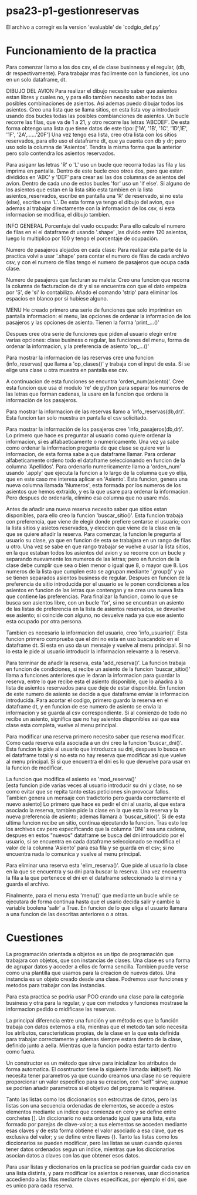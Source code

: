 # psa23-p1-gestionreservas
El archivo a corregir es la version 'evaluable' de 'codgio_def.py'
# Funcionamiento de la practica
Para comenzar llamo a los dos csv, el de clase businness y el regular, (db, dr respectivamente).
Para trabajar mas facilmente con la funciones, los uno en un solo dataframe, dt.

DIBUJO DEL AVION
Para realizar el dibujo necesito saber que asientos estan libres y cuales no, y para ello tambien necesito saber todas las posibles combinaciones de asientos. Asi ademas puedo dibujar todos los asientos. 
Creo una lista que se llama sitios, en esta lista voy a introducir usando dos bucles todas las posibles combianciones de asientos. Un bucle recorre las filas, que va de 1 a 21, y otro recorre las letras 'ABCDEF'. De esta forma obtengo una lista que tiene datos de este tipo: ['1A', '1B', '1C', '1D',1E', '1F', '2A',......'20F']
Una vez tengo esa lista, creo otra lista con los sitios reservados, para ello uso el dataframe dt, que ya cuenta con db y dr; pero uso solo la columna de 'Asientos'. Tendra la misma forma que la anterior pero solo contendra los asientos reservados.

Para asiganr las letras 'R' o 'L' uso un bucle que recorra todas las fila y las imprima en pantalla. Dentro de este bucle creo otros dos, pero que estan divididos en 'ABC' y 'DEF' para crear asi las dos columnas de asientos del avion. Dentro de cada uno de estos bucles 'for' uso un 'if else'. Si alguno de los asientos que estan en la lista sitio esta tambien en la lista asientos_reservados, escribe en pantalla una 'R' de reservado, si no esta (else), escribe una 'L'. De esta forma ya tengo el dibujo del avion, que ademas al trabajar directamente con la informacion de los csv, si esta informacion se modifica, el dibujo tambien.

INFO GENERAL
Porcentaje del vuelo ocupado:
Para ello calculo el numero de filas en el el dataframe dt usando '.shape' ,las divido entre 120 asientos, luego lo multiplico por 100 y tengo el porcentaje de ocupación.

Numero de pasajeros alojados en cada clase:
Para realizar esta parte de la practica volvi a usar '.shape' para contar el numero de filas de cada archivo csv, y con el numero de filas tengo el numero de pasajeros que ocupa cada clase. 

Numero de pasajeros que facturan su maleta:
Creo una funcion que recorra la columna de facturacion de dt y si se encuentra con que el dato empeiza por 'S', de 'si' lo contabilizo. Añado el comando 'strip' para eliminar los espacios en blanco por si hubiese alguno.

MENU
He creado primero una serie de funciones que solo imprimiran en pantalla informacion: el menu, las opciones de ordenar la informacion de los pasajeros y las opciones de asiento. Tienen la forma 'print_...()'

Despues cree otra serie de funciones que piden al usuario elegir entre varias opciones: clase business o regular, las funciones del menu, forma de ordenar la informacion, y la preferencia de asiento 'op_...()'

Para mostrar la informacion de las reservas cree una funcion (info_reservas) que llama a 'op_clases()' y trabaja con el input de esta. Si se elige una clase u otra muestra en pantalla ese csv.

A continuacion de esta funciones se encuntra 'orden_num(asiento)'. Cree esta funcion que usa el modulo 're' de python para separar los numeros de las letras que forman cadenas, la usare en la funcion que ordena la información de los pasajeros.

Para mostrar la informacion de las reservas llamo a 'info_reservas(db,dr)'. Esta funcion tan solo muestra en pantalla el csv solicitado.

Para mostrar la información de los pasajeros cree 'info_pasajeros(db,dr)'. Lo primero que hace es preguntar al usuario como quiere ordenar la informacion, si es alfabaeticamente o numericamente. Una vez ya sabe como ordenar la informacion pregunta de que clase se quiere ver la informacion, de esta forma sabe a que dataframe llamar. Para ordenar alfabeticamente ordeno todo el dataframe seleccionando en funcion de la columna 'Apellidos'. Para ordenarlo numericamente llamo a 'orden_num' usando '.apply' que ejecuta la funcion a lo largo de la columna que yo elija, que en este caso me interesa aplicar en 'Asiento'. Esta funcion, genera una nueva columna llamada 'Numeros', esta formada por los numeros de los asientos que hemos extraido, y es la que usare para ordenar la informacion. Pero despues de ordenarla, elimino esa columna que no usare más.

Antes de añadir una nueva reserva necesito saber que sitios estan disponibles, para ello creo la funcion 'buscar_sitio()'. Esta funcion trabaja con preferencia, que viene de elegir donde prefiere sentarse el usuario; con la lista sitios y asietos reservados, y eleccion que viene de la clase en la que se quiere añadir la reserva. 
Para comenzar, la funcion le pregunta al usuario su clase, ya que en funcion de esta se trabajara en un rango de filas u otro. Una vez se sabe en que rango trabajar se vuelve a usar la lista sitios, en la que estaban todos los asientos del avion y se recorre con un bucle y separando nuevamente los numeros de las letras; pero en funcion de la clase debe cumplir que sea o bien menor o igual que 8, o mayor que 8. Los numeros de la lista que cumplen esto se agrupan mediante '.group()' y ya se tienen separados asientos business de regular.
Despues en funcion de la preferencia de sitio introducida por el usuario se le ponen condiciones a los asientos en funcion de las letras que contengan y se crea una nueva lista que contiene las preferencias.
Para finalizar la funcion, como lo que se busca son asientos libre, con un bucle 'for', si no se encuntran un asiento de las listas de preferencia en la lista de asientos reservados, se devuelve ese asiento; si coincide con alguno, no devuelve nada ya que ese asiento esta ocupado por otra persona.

Tambien es necesario la informacion del usuario, creo 'info_usuario()'. Esta funcion primero comprueba que el dni no esta en uso buscandolo en el dataframe dt. Si esta en uso da un mensaje y vuelve al menu principal. Si no lo esta le pide al usuario introducir la informacion relevante a la reserva.

Para terminar de añadir la reserva, esta 'add_reserva()'. La funcion trabaja en funcion de condiciones, si recibe un asiento de la funcion 'buscar_sitio()' llama a funciones anteriores que le daran la informacion para guardar la reserva, entre lo que recibe esta el asiento disponible, que lo añadira a la lista de asientos reservados para que deje de estar disponible. En funcion de este numero de asiento se decide a que dataframe enviar la informacion introducida. Para acortar el codigo, primero guardo la reserva en el dataframe dt, y en funcion de ese numero de asiento se envia la informacion y se guarda al csv correspondiente. Si al comienzo de todo no recibe un asiento, significa que no hay asientos disponibles asi que esa clase esta completa, vuelve al menu principal.

Para modificar una reserva primero necesito saber que reserva modificar. Como cada reserva esta asociada a un dni creo la funcion 'buscar_dni()'. Esta funcion le pide al usuario que introduzca su dni, despues lo busca en el dataframe total y si no esta no hay reserva que modificar asi que vuelve al menu principal. Si si que encuentra el dni es lo que devuelve para usar en la funcion de modificar.

La funcion que modifica el asiento es 'mod_reserva()'  
[esta funcion pide varias veces al usuario introducir su dni y clase, no se como evitar que se repita tanto  estas peticiones sin provocar fallos. Tambien genera un mensaje con tradictorio pero guarda correctamente el nuevo asiento] 
Lo primero que hace es pedir el dni al usario, al que estara asociado la reserva, tambien pide la clase en la que esta la reserva y la nueva preferencia de asiento; ademas llamara a 'buscar_sitio()'. Si de esta ultima funcion recibe un sitio, continua ejecutando la funcion. Tras esto lee los archivos csv pero especificando que la columna 'DNI' sea una cadena, despues en estos "nuevos" dataframe se busca del dni introudcido por el usuario, si se encuentra en cada dataframe seleccionado se modifica el valor de la columna 'Asiento' para esa fila y se guarda en el csv; si no encuentra nada lo comunica y vuelve al menu principal.

Para eliminar una reserva esta 'elim_reserva()'. Que pide al usuario la clase en la que se encuentra y su dni para  buscar la reserva. Una vez encuentra la fila a la que pertenece el dni en el dataframe seleccionado la elimina y guarda el archivo.

Finalmente, para el menu esta 'menu()' que mediante un bucle while se ejecutara de forma continua hasta que el usario decida salir y cambie la variable boolena 'salir' a True. En funcion de lo que eliga el usuario llamara a una funcion de las descritas anteriores o a otras.
# Cuestiones
La programación orientada a objetos es un tipo de programación que trabajara con objetos, que son instancias de clases.
Una clase es una forma de agrupar datos y acceder a ellos de forma sencilla. Tambien puede verse como una plantilla que usamos para la creacion de nuevos datos.
Una instancia es un objeto creado desde una clase.
Podremos usar funciones y metodos para trabajar con las instancias.

Para esta practica se podria usar POO crando una clase para la categoria business y otra para la regular, y que con metodos y funciones mostrase la informacion pedido o midificase las reservas.

La principal diferencia entre una función y un método es que la función trabaja con datos externos a ella, mientras que el metodo tan solo necesita los atributos, caracteristicas propias, de la clase en la que esta definida para trabajar correctamente y ademas siempre estara dentro de la clase, definido junto a aella. Mientras que la funcion podra estar tanto dentro como fuera.

Un constructor es un método que sirve para inicializar los atributos de forma automatica. El cosntructor tiene la siguiente llamada: __init__(self). 
No necesita tener parametros ya que cuando creamos una clase no se requiere proporcionar un valor especifico para su creacion, con "self" sirve; auqnue se podrian añadir parametros si el objetivo del programa lo requiriese.

Tanto las listas como los diccionarios son estrcutras de datos, pero las listas son una secuencia ordenadas de elementos, se accede a estos elementos mediante un indice que comienza en cero y se define entre corchetes []. 
Un diccionario no esta ordenado igual que una lista, esta formado por parejas de clave-valor; a sus elementos se acceden mediante esas claves y de esta forma obtiene el valor asociado a esa clave, que es exclusiva del valor; y se define entre llaves {}. 
Tanto las listas como los diccionarios se pueden modificar, pero las listas se usan cuando quieres tener datos ordenados segun un indice, mientras que los diccionarios asocian datos a claves con las que obtener esos datos.

Para usar listas y diccionarios en la practica se podrian guardar cada csv en una lista distinta, y para modificar los asientos o reservas, usar diccionarios accediendo a las filas mediante claves especificas, por ejemplo el dni, que es unico para cada reserva. 

